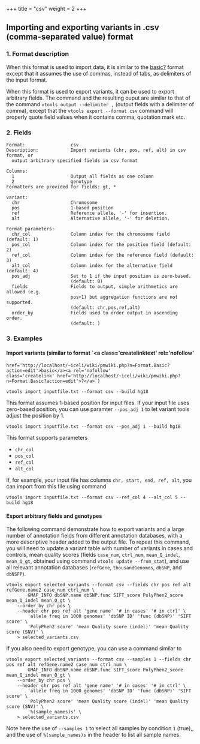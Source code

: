 +++
title = "csv"
weight = 2
+++

## Importing and exporting variants in .csv (comma-separated value) format

### 1. Format description

When this format is used to import data, it is similar to the [basic][1][?][1] format except that it assumes the use of commas, instead of tabs, as delimiters of the input format. 

When this format is used to export variants, it can be used to export arbitrary fields. The command and the resulting ouput are similar to that of the command `vtools output --delimiter ,` (output fields with a delimiter of comma), except that the `vtools export --format csv` command will properly quote field values when it contains comma, quotation mark etc. 



### 2. Fields

    Format:                 csv
    Description:            Import variants (chr, pos, ref, alt) in csv format, or
      output arbitrary specified fields in csv format
    
    Columns:
      1                     Output all fields as one column
      2                     genotype
    Formatters are provided for fields: gt, *
    
    variant:
      chr                   Chromosome
      pos                   1-based position
      ref                   Reference allele, '-' for insertion.
      alt                   Alternative allele, '-' for deletion.
    
    Format parameters:
      chr_col               Column index for the chromosome field (default: 1)
      pos_col               Column index for the position field (default: 2)
      ref_col               Column index for the reference field (default: 3)
      alt_col               Column index for the alternative field (default: 4)
      pos_adj               Set to 1 if the input position is zero-based.
                            (default: 0)
      fields                Fields to output, simple arithmetics are allowed (e.g.
                            pos+1) but aggregation functions are not supported.
                            (default: chr,pos,ref,alt)
      order_by              Fields used to order output in ascending order.
                            (default: )
    



### 3. Examples

#### Import variants (similar to format `<a class='createlinktext' rel='nofollow'
    href='http://localhost/~iceli/wiki/pmwiki.php?n=Format.Basic?action=edit'>basic</a><a rel='nofollow' 
    class='createlink' href='http://localhost/~iceli/wiki/pmwiki.php?n=Format.Basic?action=edit'>?</a>`)

    vtools import inputfile.txt --format csv --build hg18
    

This format assumes 1-based position for input files. If your input file uses zero-based position, you can use paramter `--pos_adj 1` to let variant tools adjust the position by 1. 



    vtools import inputfile.txt --format csv --pos_adj 1 --build hg18
    

This format supports parameters 

*   `chr_col` 
*   `pos_col` 
*   `ref_col` 
*   `alt_col` 

If, for example, your input file has columns `chr, start, end, ref, alt`, you can import from this file using command 



    vtools import inputfile.txt --format csv --ref_col 4 --alt_col 5 --build hg18
    



#### Export arbitrary fields and genotypes

The following command demonstrate how to export variants and a large number of annotation fields from different annotation databases, with a more descriptive header added to the output file. To repeat this command, you will need to update a variant table with number of variants in cases and controls, mean quality scores (fields `case_num`, `ctrl_num`, `mean_Q_indel`, `mean_Q_gt`, obtained using command `vtools update --from_stat`), and use all relevant annotation databases (`refGene`, `thousandGenomes`, `dbSNP`, and `dbNSFP`). 



    vtools export selected_variants --format csv --fields chr pos ref alt refGene.name2 case_num ctrl_num \
            GMAF_INFO dbSNP.name dbSNP.func SIFT_score PolyPhen2_score mean_Q_indel mean_Q_gt \
        --order_by chr pos \
        --header chr pos ref alt 'gene name' '# in cases' '# in ctrl' \
            'allele freq in 1000 genomes' 'dbSNP ID' 'func (dbSNP)' 'SIFT score' \
            'PolyPhen2 score' 'mean Quality score (indel)' 'mean Quality score (SNV)' \
        > selected_variants.csv
    

If you also need to export genotype, you can use a command similar to 



    vtools export selected_variants --format csv --samples 1 --fields chr pos ref alt refGene.name2 case_num ctrl_num \
            GMAF_INFO dbSNP.name dbSNP.func SIFT_score PolyPhen2_score mean_Q_indel mean_Q_gt \
        --order_by chr pos \
        --header chr pos ref alt 'gene name' '# in cases' '# in ctrl' \
            'allele freq in 1000 genomes' 'dbSNP ID' 'func (dbSNP)' 'SIFT score' \
            'PolyPhen2 score' 'mean Quality score (indel)' 'mean Quality score (SNV)' \
            '%(sample_names)s' \
        > selected_variants.csv
    

Note here the use of `--samples 1` to select all samples by condition `1` (true),, and the use of `%(sample_names)s` in the header to list all sample names.

 [1]: http://localhost/~iceli/wiki/pmwiki.php?n=Format.Basic?action=edit
